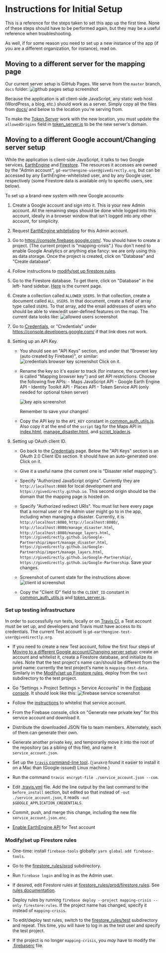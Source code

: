 # Instructions for Initial Setup

This is a reference for the steps taken to set this app up the first time. None
of these steps should have to be performed again, but they may be a useful
reference when troubleshooting.

As well, if for some reason you need to set up a new instance of the app (if you
are a different organization, for instance), read on.

## Moving to a different server for the mapping page

Our current server setup is GitHub Pages. We serve from the `master` branch,
`docs` folder:
![github pages setup screenshot](./markdown_images/github_pages.png)

Because the application is all client-side JavaScript, any static web host
(WordPress, a blog, etc.) should work as a server. Simply copy all the files
from [docs/](./docs) and below to the location you're serving from.

To make the [Token Server](./token_server/README.md) work with the new location,
you must update the `allowedOrigins` field in
[token_server.js](./token_server/token_server.js) to be the new server's domain.

## Moving to a different Google account/Changing server setup

While the application is client-side JavaScript, it talks to two Google
services, [EarthEngine](https://earthengine.google.com) and
[Firestore](https://firestore.google.com). The resources it accesses are owned
by the "Admin account", `gd-earthengine-user@givedirectly.org`, but can be
accessed by any EarthEngine-whitelisted user, and by any Google user,
respectively (some Firestore data is available only to specific users, see
below).

To set up a brand-new system with new Google accounts:

1.  Create a Google account and sign into it. This is your new Admin account.
    All the remaining steps should be done while logged into this account,
    ideally in a browser window that isn't logged into any other account, for
    simplicity.

1.  Request [EarthEngine whitelisting](https://signup.earthengine.google.com/)
    for this Admin account.

1.  Go to https://console.firebase.google.com/. You should have to create a
    project. (The current project is "mapping-crisis".) You don't need to
    enable Google Analytics or anything else fancy: we are only using this as
    data storage. Once the project is created, click on "Database" and "Create
    database".

1.  Follow instructions to
[modify/set up firestore rules](#modifyset-up-firestore-rules).

1.  Go to the Firestore database. To get there, click on "Database" in the left-
    hand sidebar.
    [Here](https://firebase.corp.google.com/project/mapping-crisis/database/firestore/data~2F)
    is the current page.

1.  Create a collection called `ALLOWED_USERS`. In that collection, create a
    document called `ALL_USERS`. In that document, create a field of array type
    called `USERS`. To that array, add the email addresses of users who should
    be able to view/edit user-defined features on the map. The current data
    looks like: ![allowed users screenshot](./markdown_images/allowed_users.png)

1.  Go to [Credentials](https://console.developers.google.com/apis/credentials),
    or "Credentials" under https://console.developers.google.com/ if that link
    does not work.

1.  Setting up an API Key.

    -  You should see an "API Keys" section, and under that "Browser key (auto
       created by Firebase)", or similar:
       ![credentials browser key screenshot](./markdown_images/credentials_browser_key.png)
       Click on it.

    -  Rename the key so it's easier to track (for instance, the current key is
       called "Mapping browser key") and set API restrictions. Choose the
       following five APIs:
           -   Maps JavaScript API
           -   Google Earth Engine API
           -   Identity Toolkit API
           -   Places API
           -   Token Service API (only needed for optional token server)
  
       ![key apis screenshot](./markdown_images/key_apis.png)
  
       Remember to save your changes!

    -  Copy the API key to the `API_KEY` constant in 
       [common_auth_utils.js](./docs/common_auth_utils.js). Also copy it at the
       end of the `script` tag for the Maps API in
       [index.html](./docs/index.html),
       [manage_disaster.html](./docs/import/manage_disaster.html), and
       [script_loader.js](./cypress/support/script_loader.js).

1.  Setting up OAuth client ID.

    -  Go back to the
       [Credentials](https://console.developers.google.com/apis/credentials)
       page. Below the "API Keys" section is an OAuth 2.0 Client IDs section. It
       should have an auto-generated one. Click on it.

    -  Give it a useful name (the current one is "Disaster relief mapping").
  
    -  Specify "Authorized JavaScript origins". Currently they are
       `http://localhost:8080` for local development and
       `https://givedirectly.github.io`. This second origin should be the domain
       that the mapping page is hosted on.
  
    -  Specify "Authorized redirect URIs". You must list here every page that a
       normal user or the Admin user might go to in the app, including when
       managing a disaster. Currently, it is `http://localhost:8080`,
       `http://localhost:8080/`, `http://localhost:8080/manage_disaster.html`,
       `http://localhost:8080/manage_layers.html`,
       `https://givedirectly.github.io/Google-Partnership/import/manage_disaster.html`,
       `https://givedirectly.github.io/Google-Partnership/import/manage_layers.html`,
       `https://givedirectly.github.io/Google-Partnership/`,
       `https://givedirectly.github.io/Google-Partnership`. Save your changes.

    -  Screenshot of current state for the instructions above:
       ![client id screenshot](./markdown_images/client_id.png)

    -  Copy the "Client ID" field to the `CLIENT_ID` constant in
       [common_auth_utils.js](./docs/common_auth_utils.js) and
       [token_server.js](./token_server/token_server.js).

### Set up testing infrastructure

In order to successfully run tests, locally or on
[Travis CI](https://travis-ci.com/givedirectly/Google-Partnership/), a Test
account must be set up, and developers and Travis must have access to its
credentials. The current Test account is
`gd-earthengine-test-user@givedirectly.org`.

-  If you need to create a new Test account, follow the first four steps of
   [Moving to a different Google account/Changing server setup](#moving-to-a-different-google-accountchanging-server-setup):
   create an account and whitelist it, create a Firestore database, and
   initialize its rules. Note that the test project's name can/should be
   different from the prod name: currently the test project's name is
   `mapping-test-data`. Similarly in the
   [Modify/set up Firestore rules](#modifyset-up-firestore-rules), deploy from
   the `test` subdirectory to the test project.

-  Go "Settings > Project Settings > Service Accounts" in the
   [Firebase console](https://console.firebase.google.com). It should look like
   this: ![firebase service screenshot](./markdown_images/firebase_service.png)

-  Follow the
   [instructions](https://developers.google.com/earth-engine/service_account) to
   whitelist that service account.

-  From the Firebase console, click on "Generate new private key" for this
   service account and download it.

-  Distribute the downloaded JSON file to team members. Alternately, each of
   them can generate their own.

-  Generate another private key, and temporarily move it into the root of the
   repository (as a sibling of this file), and name it `service_account.json`.

-  Set up the
   [`travis` command-line tool](https://github.com/travis-ci/travis.rb#readme).
   (`janakr@` found it easier to install it on a Mac than (Google-issued) Linux
   machine.)

-  Run the command `travis encrypt-file ./service_account.json --com`.

-  Edit [.travis.yml](./.travis.yml) file. Add the line output by the last
   command to the `before_install` section, but edited so that instead of
   `-out ./service_account.json`, it reads
   `-out $GOOGLE_APPLICATION_CREDENTIALS`.

-  Commit, push, and merge this change, including the new file
   `service_account.json.enc`.

-  [Enable EarthEngine API](https://console.cloud.google.com/apis/api/earthengine.googleapis.com/overview)
   for Test account

### Modify/set up Firestore rules

-  One-time: install `firebase-tools` globally:
   `yarn global add firebase-tools`.

-  Go to the [firestore_rules/prod](./firestore_rules/prod) subdirectory.

-  Run `firebase login` and log in as the Admin user.

-  If desired, edit Firestore rules at
   [firestore_rules/prod/firestore.rules](./firestore_rules/prod/firestore.rules).
   See
   [rules documentation](https://firebase.google.com/docs/firestore/security/rules-structure).

-  Deploy rules by running
   `firebase deploy --project mapping-crisis --only firestore:rules`. If
   the project name has changed, specify it instead of `mapping-crisis`.

-  To edit/deploy test rules, switch to the
   [firestore_rules/test](./firestore_rules/test) subdirectory and repeat. This
   time, you will have to log in as the test user and specify the test project.

-  If the project is no longer `mapping-crisis`, you _may_ have to modify the
   [.firebaserc](./firestore_rules/prod/.firebaserc) file.